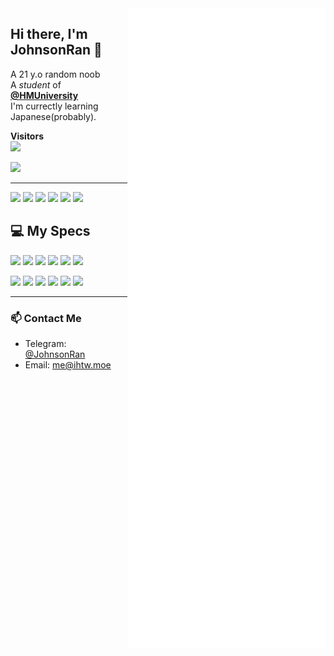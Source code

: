 <img align="right" src="https://raw.githubusercontent.com/JohnsonRan/JohnsonRan/metrics-renders/github-metrics.svg" />

## Hi there, I'm JohnsonRan 👋

A 21 y.o random noob  
A *student* of **[@HMUniversity](https://github.com/HMUniversity)**  
I'm currectly learning Japanese(probably).  

**Visitors**  
![](https://count.getloli.com/get/@JohnsonRan?theme=3d-num)

<a href="https://blog.ihtw.moe"><img src="https://img.shields.io/website?ddown_message=Offline&label=blog.ihtw.moe&style=for-the-badge&up_message=Online&url=https%3A%2F%2Fblog.ihtw.moe" width="auto" height="32"></a>

------

<p>
  <img src="https://img.shields.io/badge/Windows%2011-0078D6?style=for-the-badge&logo=windows&logoColor=white" style="display: inline-block" />
  <img src="https://img.shields.io/badge/Android%2015-3DDC84?style=for-the-badge&logo=android&logoColor=white" style="display: inline-block" />
  <img src="https://img.shields.io/badge/iOS%2018.5-000000?style=for-the-badge&logo=ios&logoColor=white" style="display: inline-block" />
  <img src="https://img.shields.io/badge/ProxmoxVE-1D99F3?logo=proxmox&style=for-the-badge" style="display: inline-block" />
  <img src="https://img.shields.io/badge/OPNsense-D94F00?style=for-the-badge&logo=opnsense&logoColor=white" style="display: inline-block" />
  <img src="https://img.shields.io/badge/OpenWrt-00B5E2?style=for-the-badge&logo=OpenWrt&logoColor=white" style="display: inline-block" />
</p>

## 💻 My Specs

<p>
  <img src="https://img.shields.io/badge/iPhone%2014%20Pro%20Max-000000?style=for-the-badge&logo=apple&logoColor=white" style="display: inline-block" />
  <img src="https://img.shields.io/badge/Apple%20Watch%20S10-000000?style=for-the-badge&logo=apple&logoColor=white" style="display: inline-block" />
  <img src="https://img.shields.io/badge/OnePlus%207%20Pro-F5010C?style=for-the-badge&logo=oneplus&logoColor=white" style="display: inline-block" />
  <img src="https://img.shields.io/badge/ROG-Zephyrus%20G16-FF0029?style=for-the-badge&logo=republicofgamers&logoColor=white" style="display: inline-block" />
  <img src="https://img.shields.io/badge/AMD-5900X-ED1C24?style=for-the-badge&logo=amd&logoColor=white" style="display: inline-block" />
  <img src="https://img.shields.io/badge/GALAX-RTX4070Ti%20HOF-white?style=for-the-badge&logo=nvidia&logoColor=white" style="display: inline-block" />
</p>

<p>
  <img src="https://img.shields.io/badge/IntelliJIDEA-000000.svg?style=for-the-badge&logo=intellij-idea&logoColor=white" style="display: inline-block" />
  <img src="https://img.shields.io/badge/Android%20Studio-3DDC84.svg?style=for-the-badge&logo=android-studio&logoColor=white" style="display: inline-block" />
  <img src="https://img.shields.io/badge/Visual%20Studio%20Code-0078d7.svg?style=for-the-badge&logo=visual-studio-code&logoColor=white" style="display: inline-block" />
  <img src="https://img.shields.io/badge/RobotStudio-FF9E0F.svg?style=for-the-badge&logo=abb-robotstudio&logoColor=white" style="display: inline-block" />
  <img src="https://img.shields.io/badge/GX%20WORK%202-E60012.svg?style=for-the-badge&logo=Mitsubishi&logoColor=white" style="display: inline-block" />
  <img src="https://img.shields.io/badge/Simens-TIA%20PORTAL%20V18-009999.svg?style=for-the-badge&logo=siemens&logoColor=white" style="display: inline-block" />
</p>


-------
### 📫 Contact Me
- Telegram: [@JohnsonRan](https://t.me/JohnsonRan)
- Email: me@ihtw.moe
